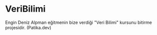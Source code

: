 # VeriBilimi
 Engin Deniz Alpman eğitmenin bize verdiği "Veri Bilimi" kursunu bitirme projesidir. (Patika.dev)
